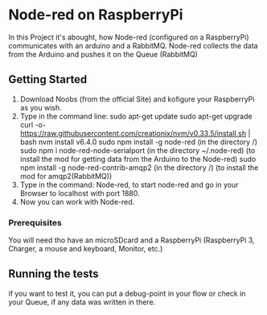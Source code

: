# Node-red on RaspberryPi


In this Project it's abought, how Node-red (configured on a RaspberryPi) communicates with an arduino and a RabbitMQ.
Node-red collects the data from the Arduino and pushes it on the Queue (RabbitMQ)





## Getting Started



1. Download Noobs (from the official Site) and kofigure your RaspberryPi as you wish.
2. Type in the command line: 	sudo apt-get update 
				sudo apt-get upgrade 
				curl -o- https://raw.githubusercontent.com/creationix/nvm/v0.33.5/install.sh | bash
				nvm install v6.4.0
				sudo npm install -g node-red (in the directory /)
				sudo npm i node-red-node-serialport (in the directory ~/.node-red) (to install the mod for getting data from the Arduino to the Node-red)
				sudo npm install -g node-red-contrib-amqp2 (in the directory /) (to install the mod for amqp2(RabbitMQ))
3. Type in the command: Node-red, to start node-red and go in your Browser to localhost with port 1880.
4. Now you can work with Node-red.


### Prerequisites



You will need tho have an microSDcard and a RaspberryPi (RaspberryPi 3, Charger, a mouse and keyboard, Monitor, etc.)




## Running the tests


if you want to test it, you can put a debug-point in your flow or check in your Queue, if any data was written in there.  

